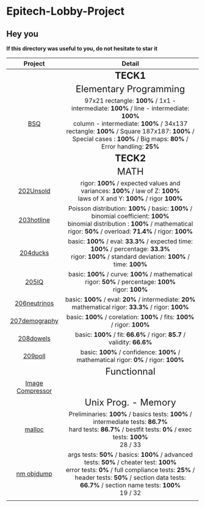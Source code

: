 # Epitech-Lobby-Project

## Hey you

**If this directory was useful to you, do not hesitate to star it**

|Project	|Detail   	|
|:--:	|:-:	|
|       | <font size="5"> **TECK1**</font> |
|       |  <font size="5"> Elementary Programming</font> |
|[BSQ](https://github.com/Tom-Hermann/BSQ)| 97x21 rectangle: **100%** / 1x1 - intermediate: **100%**  / line - intermediate: **100%** </br> column - intermediate: **100%** / 34x137 rectangle: **100%** / Square 187x187: **100%** / Special cases : **100%** / Big maps: **80%** / Error handling: **25%**      |
|       | <font size="5"> **TECK2**</font> |
|       |  <font size="5"> MATH</font> |
|[202Unsold](https://github.com/Tom-Hermann/202Unsold)| rigor: **100%** / expected values and variances: **100%** / law of Z: **100%** </br> laws of X and Y: **100%** / rigor **100%**       |
|[203hotline](https://github.com/Tom-Hermann/203hotline)| Poisson distribution: **100%** / basic: **100%** / binomial coefficient: **100%** </br> binomial distribution : **100%** / mathematical rigor: **50%** / overload: **71.4%** / rigor: **100%**     |
|[204ducks](https://github.com/Tom-Hermann/204ducks)| basic: **100%** / eval: **33.3%** / expected time: **100%** / percentage: **33.3%** </br> rigor: **100%** / standard deviation: **100%** / time: **100%**       |
|[205IQ](https://github.com/Tom-Hermann/205IQ)|  basic: **100%** / curve: **100%** / mathematical rigor: **50%** / percentage: **100%** </br> rigor: **100%**      |
|[206neutrinos](https://github.com/Tom-Hermann/206neutrinos)| basic: **100%** / eval: **20%** / intermediate: **20%** </br> mathematical rigor: **33.3%** / rigor: **100%**       |
|[207demography](https://github.com/Tom-Hermann/207demography)| basic: **100%** / corelation: **100%** / fits: **100%** / rigor: **100%**      |
|[208dowels](https://github.com/Tom-Hermann/208dowels)| basic: **100%** / fit: **66.6%** / rigor: **85.7** / validity: **66.6%**     |
|[209poll](https://github.com/Tom-Hermann/209poll)| basic: **100%** / confidence: **100%** / mathematical rigor: **0%** / rigor: **100%**       |
|       |  <font size="5"> Functionnal</font> |
|[Image Compressor](https://github.com/Tom-Hermann/Image_Compressor)	|	|
|       |  <font size="5"> Unix Prog. - Memory</font> |
|[malloc](https://github.com/Tom-Hermann/malloc)| Preliminaries: **100%** / basics tests: **100%** / intermediate tests: **86.7%** </br> hard tests: **86.7%** / bestfit tests: **0%** /  exec tests: **100%** </br> 28 / 33     |
|[nm objdump](https://github.com/Tom-Hermann/objdump)| args tests: **50%** / basics: **100%** / advanced tests: **50%** / cheater test: **100%** </br> error tests: **0%** / full compliance tests: **25%** / header tests: **50%** / section data tests: **66.7%** / section name tests: **100%** </br>  19 / 32     |
|[]()|       |


